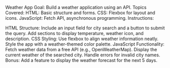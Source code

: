 Weather App Goal: Build a weather application using an API. Topics Covered:
HTML: Basic structure and forms. CSS: Flexbox for layout and icons. JavaScript: Fetch API, asynchronous programming. Instructions:

HTML Structure: Include an input field for city search and a button to submit the query. Add sections to display temperature, weather icon, and description. CSS Styling: Use flexbox to align weather information neatly. Style the app with a weather-themed color palette. JavaScript Functionality: Fetch weather data from a free API (e.g., OpenWeatherMap). Display the current weather of the searched city. Handle errors for invalid city names. Bonus: Add a feature to display the weather forecast for the next 5 days.